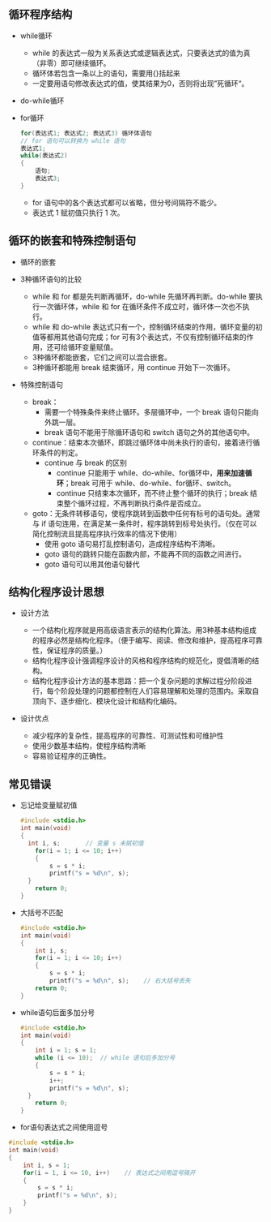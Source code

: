 ## 循环程序结构

- while循环

  - while 的表达式一般为关系表达式或逻辑表达式，只要表达式的值为真（非零）即可继续循环。
  - 循环体若包含一条以上的语句，需要用{}括起来
  - 一定要用语句修改表达式的值，使其结果为0，否则将出现”死循环“。

- do-while循环
- for循环

  ```C
  for(表达式1; 表达式2; 表达式3)	循环体语句
  // for 语句可以转换为 while 语句
  表达式1;
  while(表达式2)
  {
      语句;
      表达式3;
  }
  ```

  - for 语句中的各个表达式都可以省略，但分号间隔符不能少。
  - 表达式 1 赋初值只执行 1 次。

## 循环的嵌套和特殊控制语句

- 循环的嵌套
- 3种循环语句的比较
  - while 和 for 都是先判断再循环，do-while 先循环再判断。do-while 要执行一次循环体，while 和 for 在循环条件不成立时，循环体一次也不执行。
  - while 和 do-while 表达式只有一个，控制循环结束的作用，循环变量的初值等都用其他语句完成；for 可有3个表达式，不仅有控制循环结束的作用，还可给循环变量赋值。
  - 3种循环都能嵌套，它们之间可以混合嵌套。
  - 3种循环都能用 break 结束循环，用 continue 开始下一次循环。

- 特殊控制语句
  - break：
    - 需要一个特殊条件来终止循环。多层循环中，一个 break 语句只能向外跳一层。
    - break 语句不能用于除循环语句和 switch 语句之外的其他语句中。
  - continue：结束本次循环，即跳过循环体中尚未执行的语句，接着进行循环条件的判定。
    - continue 与 break 的区别
      - continue 只能用于 while、do-while、for循环中，**用来加速循环**；break 可用于 while、do-while、for循环、switch。
      - continue 只结束本次循环，而不终止整个循环的执行；break 结束整个循环过程，不再判断执行条件是否成立。
  - goto：无条件转移语句，使程序跳转到函数中任何有标号的语句处。通常与 if 语句连用，在满足某一条件时，程序跳转到标号处执行。（仅在可以简化控制流且提高程序执行效率的情况下使用）
    - 使用 goto 语句易打乱控制语句，造成程序结构不清晰。
    - goto 语句的跳转只能在函数内部，不能再不同的函数之间进行。
    - goto 语句可以用其他语句替代

## 结构化程序设计思想

- 设计方法
  - 一个结构化程序就是用高级语言表示的结构化算法。用3种基本结构组成的程序必然是结构化程序。（便于编写、阅读、修改和维护，提高程序可靠性，保证程序的质量。）
  - 结构化程序设计强调程序设计的风格和程序结构的规范化，提倡清晰的结构。
  - 结构化程序设计方法的基本思路：把一个复杂问题的求解过程分阶段进行，每个阶段处理的问题都控制在人们容易理解和处理的范围内。采取自顶向下、逐步细化、模块化设计和结构化编码。

- 设计优点
  - 减少程序的复杂性，提高程序的可靠性、可测试性和可维护性
  - 使用少数基本结构，使程序结构清晰
  - 容易验证程序的正确性。


## 常见错误

- 忘记给变量赋初值

  ```C
  #include <stdio.h>
  int main(void)
  {
  	int i, s;		// 变量 s 未赋初值
      for(i = 1; i <= 10; i++)
      {
          s = s * i;
          printf("s = %d\n", s);
  	}
      return 0;
  }
  ```

- 大括号不匹配

  ```c
  #include <stdio.h>
  int main(void)
  {
      int i, s;
      for(i = 1; i <= 10; i++)
      {
          s = s * i;
          printf("s = %d\n", s);	// 右大括号丢失
      return 0;
  }
  ```

- while语句后面多加分号

  ```c
  #include <stdio.h>
  int main(void)
  {
      int i = 1; s = 1;
      while (i <= 10);	// while 语句后多加分号
      {
          s = s * i;
          i++;
          printf("s = %d\n", s);
  	}
      return 0;
  }
  ```

- for语句表达式之间使用逗号

```c
#include <stdio.h>
int main(void)
{
    int i, s = 1;
    for(i = 1, i <= 10, i++)	// 表达式之间用逗号隔开
    {
        s = s * i;
        printf("s = %d\n", s);
    }
}
```

